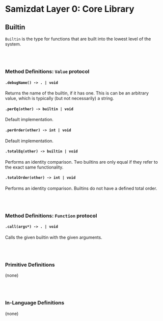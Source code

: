 Samizdat Layer 0: Core Library
==============================

Builtin
-------

`Builtin` is the type for functions that are built into the lowest level
of the system.


<br><br>
### Method Definitions: `Value` protocol

#### `.debugName() -> . | void`

Returns the name of the builtin, if it has one. This is can be
an arbitrary value, which is typically (but not necessarily) a string.

#### `.perEq(other) -> builtin | void`

Default implementation.

#### `.perOrder(other) -> int | void`

Default implementation.

#### `.totalEq(other) -> builtin | void`

Performs an identity comparison. Two builtins are only equal if they
refer to the exact same functionality.

#### `.totalOrder(other) -> int | void`

Performs an identity comparison. Builtins do not have a defined total
order.


<br><br>
### Method Definitions: `Function` protocol

#### `.call(args*) -> . | void`

Calls the given builtin with the given arguments.


<br><br>
### Primitive Definitions

(none)


<br><br>
### In-Language Definitions

(none)
